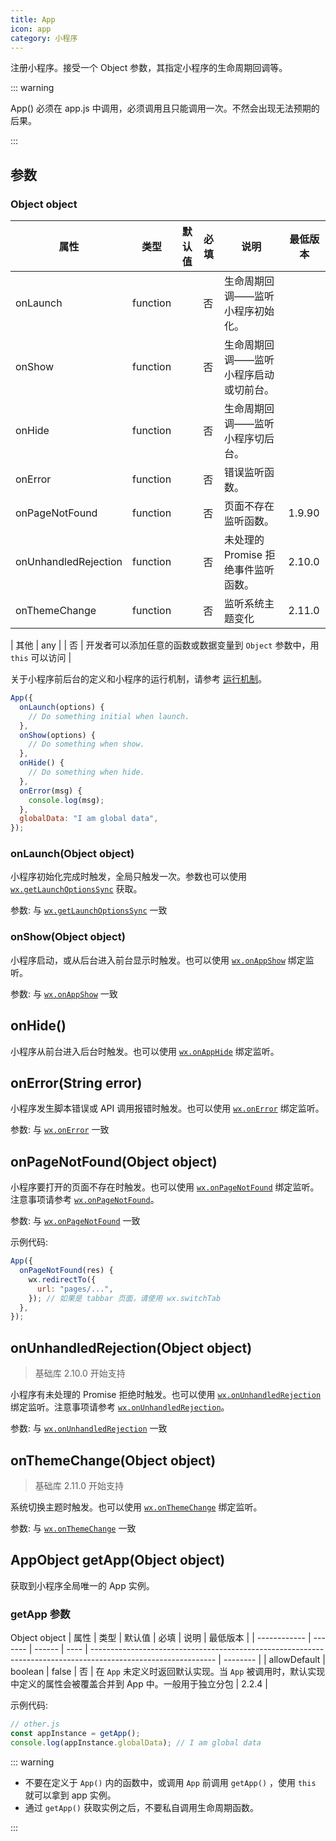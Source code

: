 ```yaml
---
title: App
icon: app
category: 小程序
---
```


注册小程序。接受一个 Object 参数，其指定小程序的生命周期回调等。 <MyBadge text="重要" type="error" />

::: warning

App() 必须在 app.js 中调用，必须调用且只能调用一次。不然会出现无法预期的后果。

:::

<!-- more -->

## 参数

### Object object

| 属性                 | 类型     | 默认值 | 必填 | 说明                                   | 最低版本 |
| -------------------- | -------- | ------ | ---- | -------------------------------------- | -------- |
| onLaunch             | function |        | 否   | 生命周期回调——监听小程序初始化。       |
| onShow               | function |        | 否   | 生命周期回调——监听小程序启动或切前台。 |
| onHide               | function |        | 否   | 生命周期回调——监听小程序切后台。       |
| onError              | function |        | 否   | 错误监听函数。                         |
| onPageNotFound       | function |        | 否   | 页面不存在监听函数。                   | 1.9.90   |
| onUnhandledRejection | function |        | 否   | 未处理的 Promise 拒绝事件监听函数。    | 2.10.0   |
| onThemeChange        | function |        | 否   | 监听系统主题变化                       | 2.11.0   |

| 其他 | any | | 否 | 开发者可以添加任意的函数或数据变量到 `Object` 参数中，用 `this` 可以访问 |

关于小程序前后台的定义和小程序的运行机制，请参考 [运行机制](run.md)。

```js
App({
  onLaunch(options) {
    // Do something initial when launch.
  },
  onShow(options) {
    // Do something when show.
  },
  onHide() {
    // Do something when hide.
  },
  onError(msg) {
    console.log(msg);
  },
  globalData: "I am global data",
});
```

### onLaunch(Object object)

小程序初始化完成时触发，全局只触发一次。参数也可以使用 [`wx.getLaunchOptionsSync`](https://developers.weixin.qq.com/miniprogram/dev/api/base/app/life-cycle/wx.getLaunchOptionsSync.html) 获取。

参数: 与 [`wx.getLaunchOptionsSync`](https://developers.weixin.qq.com/miniprogram/dev/api/base/app/life-cycle/wx.getLaunchOptionsSync.html) 一致

### onShow(Object object)

小程序启动，或从后台进入前台显示时触发。也可以使用 [`wx.onAppShow`](https://developers.weixin.qq.com/miniprogram/dev/api/base/app/app-event/wx.onAppShow.html) 绑定监听。

参数: 与 [`wx.onAppShow`](https://developers.weixin.qq.com/miniprogram/dev/api/base/app/app-event/wx.onAppShow.html) 一致

## onHide()

小程序从前台进入后台时触发。也可以使用 [`wx.onAppHide`](https://developers.weixin.qq.com/miniprogram/dev/api/base/app/app-event/wx.onAppHide.html) 绑定监听。

## onError(String error)

小程序发生脚本错误或 API 调用报错时触发。也可以使用 [`wx.onError`](https://developers.weixin.qq.com/miniprogram/dev/api/base/app/app-event/wx.onError.html) 绑定监听。

参数: 与 [`wx.onError`](https://developers.weixin.qq.com/miniprogram/dev/api/base/app/app-event/wx.onError.html) 一致

## onPageNotFound(Object object)

小程序要打开的页面不存在时触发。也可以使用 [`wx.onPageNotFound`](https://developers.weixin.qq.com/miniprogram/dev/api/base/app/app-event/wx.onPageNotFound.html) 绑定监听。注意事项请参考 [`wx.onPageNotFound`](https://developers.weixin.qq.com/miniprogram/dev/api/base/app/app-event/wx.onPageNotFound.html)。

参数: 与 [`wx.onPageNotFound`](https://developers.weixin.qq.com/miniprogram/dev/api/base/app/app-event/wx.onPageNotFound.html) 一致

示例代码:

```js
App({
  onPageNotFound(res) {
    wx.redirectTo({
      url: "pages/...",
    }); // 如果是 tabbar 页面，请使用 wx.switchTab
  },
});
```

## onUnhandledRejection(Object object)

> 基础库 2.10.0 开始支持

小程序有未处理的 Promise 拒绝时触发。也可以使用 [`wx.onUnhandledRejection`](https://developers.weixin.qq.com/miniprogram/dev/api/base/app/app-event/wx.onUnhandledRejection.html) 绑定监听。注意事项请参考 [`wx.onUnhandledRejection`](https://developers.weixin.qq.com/miniprogram/dev/api/base/app/app-event/wx.onUnhandledRejection.html)。

参数: 与 [`wx.onUnhandledRejection`](https://developers.weixin.qq.com/miniprogram/dev/api/base/app/app-event/wx.onUnhandledRejection.html) 一致

## onThemeChange(Object object)

> 基础库 2.11.0 开始支持

系统切换主题时触发。也可以使用 [`wx.onThemeChange`](https://developers.weixin.qq.com/miniprogram/dev/api/base/app/app-event/wx.onThemeChange.html) 绑定监听。

参数: 与 [`wx.onThemeChange`](https://developers.weixin.qq.com/miniprogram/dev/api/base/app/app-event/wx.onThemeChange.html) 一致

## AppObject getApp(Object object)

获取到小程序全局唯一的 App 实例。

### getApp 参数

Object object
| 属性 | 类型 | 默认值 | 必填 | 说明 | 最低版本 |
| ------------ | ------- | ------ | ---- | ------------------------------------------------------------------------------------------------------------- | -------- |
| allowDefault | boolean | false | 否 | 在 `App` 未定义时返回默认实现。当 `App` 被调用时，默认实现中定义的属性会被覆盖合并到 App 中。一般用于独立分包 | 2.2.4 |

示例代码:

```js
// other.js
const appInstance = getApp();
console.log(appInstance.globalData); // I am global data
```

::: warning

- 不要在定义于 `App()` 内的函数中，或调用 `App` 前调用 `getApp()` ，使用 `this` 就可以拿到 app 实例。
- 通过 `getApp()` 获取实例之后，不要私自调用生命周期函数。

:::
